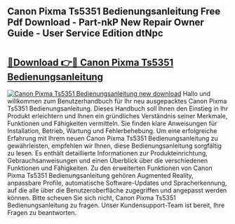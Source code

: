 ## Canon Pixma Ts5351 Bedienungsanleitung Free Pdf Download - Part-nkP New Repair Owner Guide - User Service Edition dtNpc

# <h2><a href="http://df3q3j.blite.top/?on=Canon+Pixma+Ts5351+Bedienungsanleitung">🔗Download 👉🔴 Canon Pixma Ts5351 Bedienungsanleitung</a></h2>

[![Canon Pixma Ts5351 Bedienungsanleitung new download](https://i.imgur.com/lujVjoI.png)](http://df3q3j.blite.top/?on=Canon+Pixma+Ts5351+Bedienungsanleitung)
Hallo und willkommen zum Benutzerhandbuch für Ihr neu ausgepacktes Canon Pixma Ts5351 Bedienungsanleitung. Dieses Handbuch soll Ihnen den Einstieg in Ihr Produkt erleichtern und Ihnen ein gründliches Verständnis seiner Merkmale, Funktionen und Fähigkeiten vermitteln. Sie finden klare Anweisungen für Installation, Betrieb, Wartung und Fehlerbehebung. Um eine erfolgreiche Erfahrung mit Ihrem neuen Canon Pixma Ts5351 Bedienungsanleitung zu gewährleisten, empfehlen wir Ihnen, diese Bedienungsanleitung sorgfältig zu lesen. Es enthält detaillierte Informationen zur Produkteinrichtung, Gebrauchsanweisungen und einen Überblick über die verschiedenen Funktionen und Fähigkeiten. Zu den erweiterten Funktionen von Canon Pixma Ts5351 Bedienungsanleitung gehören Augmented Reality, anpassbare Profile, automatische Software-Updates und Spracherkennung, auf die alle über die Benutzeroberfläche zugegriffen und angepasst werden können. Bitte scheuen Sie sich nicht, Canon Pixma Ts5351 Bedienungsanleitung zu fragen. Unser Kundensupport-Team ist bereit, Ihre Fragen zu beantworten.
